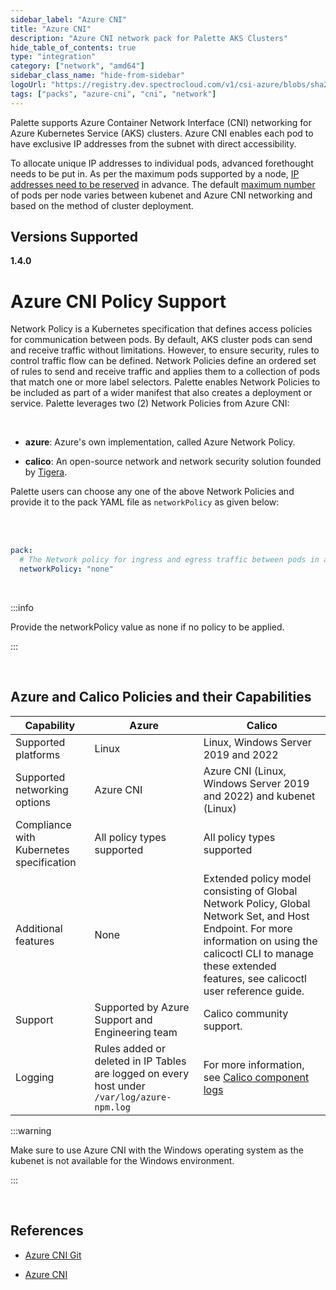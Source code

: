 ```yaml
---
sidebar_label: "Azure CNI"
title: "Azure CNI"
description: "Azure CNI network pack for Palette AKS Clusters"
hide_table_of_contents: true
type: "integration"
category: ["network", "amd64"]
sidebar_class_name: "hide-from-sidebar"
logoUrl: "https://registry.dev.spectrocloud.com/v1/csi-azure/blobs/sha256:0787b7943741181181823079533cd363884a28aa0651715ea43408bdc77a5c51?type=image.webp"
tags: ["packs", "azure-cni", "cni", "network"]
---
```


Palette supports Azure Container Network Interface (CNI) networking for Azure Kubernetes Service (AKS) clusters. Azure
CNI enables each pod to have exclusive IP addresses from the subnet with direct accessibility.

To allocate unique IP addresses to individual pods, advanced forethought needs to be put in. As per the maximum pods
supported by a node,
[IP addresses need to be reserved](https://docs.microsoft.com/en-us/azure/aks/configure-azure-cni#plan-ip-addressing-for-your-cluster)
in advance. The default
[maximum number](https://docs.microsoft.com/en-us/azure/aks/configure-azure-cni#maximum-pods-per-node) of pods per node
varies between kubenet and Azure CNI networking and based on the method of cluster deployment.

## Versions Supported

<Tabs queryString="versions">

<TabItem label="1.4.x" value="1.4.x">

**1.4.0**

</TabItem>

</Tabs>

# Azure CNI Policy Support

Network Policy is a Kubernetes specification that defines access policies for communication between pods. By default,
AKS cluster pods can send and receive traffic without limitations. However, to ensure security, rules to control traffic
flow can be defined. Network Policies define an ordered set of rules to send and receive traffic and applies them to a
collection of pods that match one or more label selectors. Palette enables Network Policies to be included as part of a
wider manifest that also creates a deployment or service. Palette leverages two (2) Network Policies from Azure CNI:

<br />

- **azure**: Azure's own implementation, called Azure Network Policy.

- **calico**: An open-source network and network security solution founded by [Tigera](https://www.tigera.io/).

Palette users can choose any one of the above Network Policies and provide it to the pack YAML file as `networkPolicy`
as given below:

<br />
<br />

```yaml
pack:
  # The Network policy for ingress and egress traffic between pods in a cluster. Supported values are none, azure, calico
  networkPolicy: "none"
```

<br />

:::info

Provide the networkPolicy value as none if no policy to be applied.

:::

<br />

## Azure and Calico Policies and their Capabilities

| Capability                               | Azure                                                                                       | Calico                                                                                                                                                                                                                   |
| ---------------------------------------- | ------------------------------------------------------------------------------------------- | ------------------------------------------------------------------------------------------------------------------------------------------------------------------------------------------------------------------------ |
| Supported platforms                      | Linux                                                                                       | Linux, Windows Server 2019 and 2022                                                                                                                                                                                      |
| Supported networking options             | Azure CNI                                                                                   | Azure CNI (Linux, Windows Server 2019 and 2022) and kubenet (Linux)                                                                                                                                                      |
| Compliance with Kubernetes specification | All policy types supported                                                                  | All policy types supported                                                                                                                                                                                               |
| Additional features                      | None                                                                                        | Extended policy model consisting of Global Network Policy, Global Network Set, and Host Endpoint. For more information on using the calicoctl CLI to manage these extended features, see calicoctl user reference guide. |
| Support                                  | Supported by Azure Support and Engineering team                                             | Calico community support.                                                                                                                                                                                                |
| Logging                                  | Rules added or deleted in IP Tables are logged on every host under `/var/log/azure-npm.log` | For more information, see [Calico component logs](https://projectcalico.docs.tigera.io/maintenance/troubleshoot/component-logs)                                                                                          |

:::warning

Make sure to use Azure CNI with the Windows operating system as the kubenet is not available for the Windows
environment.

:::

<br />

## References

- [Azure CNI Git](https://github.com/Azure/azure-container-networking/blob/master/docs/cni.md)

- [Azure CNI](https://docs.microsoft.com/en-us/azure/aks/configure-azure-cni)
